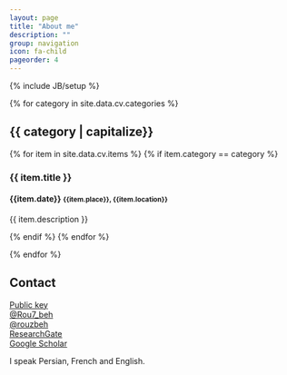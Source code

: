 ```yaml
---
layout: page
title: "About me"
description: ""
group: navigation
icon: fa-child
pageorder: 4
---
```

{% include JB/setup %}

{% for category in site.data.cv.categories %}
<div class="col-lg-6 col-md-6 col-sm-12">
<h2>{{ category | capitalize}}</h2>
{% for item in site.data.cv.items %}
{% if item.category == category %}
<h3>{{ item.title }}</h3>
<h4>{{item.date}} <small>{{item.place}}, {{item.location}}</small></h4>

<p class="text-justify">{{ item.description }}</p>

{% endif %}
{% endfor %}
</div>
{% endfor %}

<div class="col-lg-6 col-md-6 col-sm-12">
<h2>Contact</h2>
<p>
<p class="voffset2">
  <a href="http://pgp.mit.edu:11371/pks/lookup?op=vindex&search=0x267288B636FDE1E9">
    <i class="fa fa-lock"></i>
    Public key</a><br/>
    <a href="http://twitter.com/Rou7_beh"><i class="fab fa-twitteri-square"></i> @Rou7_beh</a><br/>
    <a href="http://github.com/rouzbeh"><i class="fab fa-github-square"></i> @rouzbeh</a><br/>
    <i class="fa fa-chevron-right"></i>
    <a href="https://www.researchgate.net/profile/Ali_Neishabouri">ResearchGate</a>
    <br/>
    <i class="fa fa-chevron-right"></i>
    <a href="https://scholar.google.com/citations?user=1Enh_KsAAAAJ">
      Google Scholar
    </a>
  </p>
I speak Persian, French and English.
